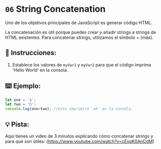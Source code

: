 # `06` String Concatenation
Uno de los objetivos principales de JavaScript es generar código HTML.

La concatenación es útil porque puedes crear y añadir strings a strings de HTML existentes. Para concatenar strings, utilizamos el símbolo + (más).

## 📝 Instrucciones:
1. Establece los valores de `myVar1` y `myVar2` para que el código imprima 'Hello World' en la consola.

## ⌨️ Ejemplo:
```Javascript
let one = 'a';
let two = 'b';
console.log(one+two); //esto imprimirá 'ab' en la consola.
```

## 💡 Pista:
Aquí tienes un video de 3 minutos explicando cómo concatenar strings y para qué son útiles: (https://www.youtube.com/watch?v=cExgK0AnCdM)